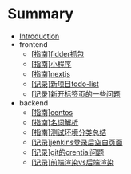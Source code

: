 # Summary

* [Introduction](README.md)
* frontend
    * [\[指南\]fidder抓包](./doc/frontend/manual/fiddler-capture.md)
    * [\[指南\]小程序](./doc/frontend/manual/miniProgram.md)
    * [\[指南\]nextjs](./doc/frontend/manual/nextjs.md)
    * [\[记录\]新项目todo-list](./doc/frontend/record/newProjectTodo.md)
    * [\[记录\]新开标签页的一些问题](./doc/frontend/record/browserNewTab.md)
* backend
    * [\[指南\]centos](./doc/backend/manual/centos.md)
    * [\[指南\]名词解析](./doc/backend/manual/nameMean.md)
    * [\[指南\]测试环境分类总结](./doc/backend/manual/testEnv.md)
    * [\[记录\]jenkins登录后空白页面](./doc/backend/record/jenkinsEmptyPage.md)
    * [\[记录\]git的crential问题](./doc/backend/record/gitCredentialManager.md)
    * [\[记录\]前端渲染vs后端渲染](./doc/backend/record/front-back-render.md)